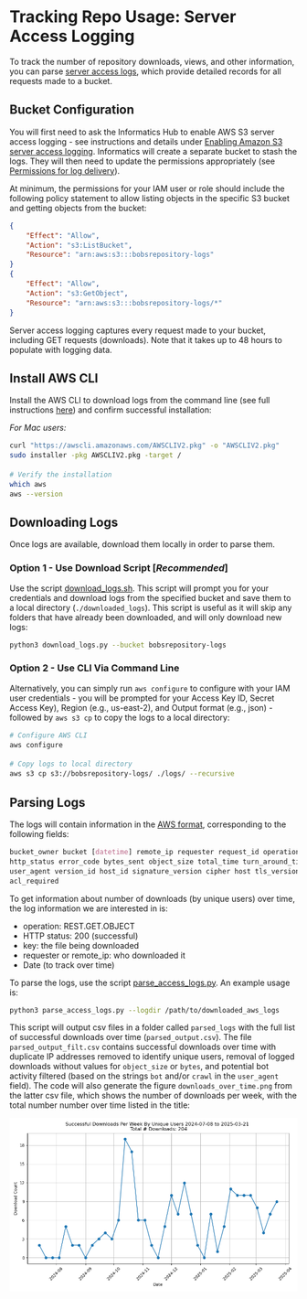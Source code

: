 # Tracking Repo Usage: Server Access Logging
To track the number of repository downloads, views, and other information, you can parse [server access logs](https://docs.aws.amazon.com/AmazonS3/latest/userguide/ServerLogs.html), which provide detailed records for all requests made to a bucket. 

## Bucket Configuration
You will first need to ask the Informatics Hub to enable AWS S3 server access logging - see instructions and details under [Enabling Amazon S3 server access logging](https://docs.aws.amazon.com/AmazonS3/latest/userguide/enable-server-access-logging.html). Informatics will create a separate bucket to stash the logs. They will then need to update the permissions appropriately (see [Permissions for log delivery](https://docs.aws.amazon.com/AmazonS3/latest/userguide/enable-server-access-logging.html#grant-log-delivery-permissions-general)). 

At minimum, the permissions for your IAM user or role should include the following policy statement to allow listing objects in the specific S3 bucket and getting objects from the bucket:

```json
{
    "Effect": "Allow",
    "Action": "s3:ListBucket",
    "Resource": "arn:aws:s3:::bobsrepository-logs"
}
{
    "Effect": "Allow",
    "Action": "s3:GetObject",
    "Resource": "arn:aws:s3:::bobsrepository-logs/*"
}
```
  
Server access logging captures every request made to your bucket, including GET requests (downloads). Note that it takes up to 48 hours to populate with logging data. 

## Install AWS CLI
Install the AWS CLI to download logs from the command line (see full instructions [here](https://docs.aws.amazon.com/cli/latest/userguide/getting-started-install.html)) and confirm successful installation:

*For Mac users:*
```bash
curl "https://awscli.amazonaws.com/AWSCLIV2.pkg" -o "AWSCLIV2.pkg"
sudo installer -pkg AWSCLIV2.pkg -target /

# Verify the installation
which aws
aws --version
```

## Downloading Logs
Once logs are available, download them locally in order to parse them.

### Option 1 - Use Download Script [*Recommended*]
Use the script [download_logs.sh](https://github.com/DCAN-Labs/opendatainit-docs/blob/main/code/download_logs.py). This script will prompt you for your credentials and download logs from the specified bucket and save them to a local directory (`./downloaded_logs`). This script is useful as it will skip any folders that have already been downloaded, and will only download new logs:

```bash
python3 download_logs.py --bucket bobsrepository-logs
```

### Option 2 - Use CLI Via Command Line
Alternatively, you can simply run `aws configure` to configure with your IAM user credentials - you will be prompted for your Access Key ID, Secret Access Key), Region (e.g., us-east-2), and Output format (e.g., json) - followed by `aws s3 cp` to copy the logs to a local directory:
```bash
# Configure AWS CLI
aws configure

# Copy logs to local directory
aws s3 cp s3://bobsrepository-logs/ ./logs/ --recursive
```

## Parsing Logs
The logs will contain information in the [AWS format](https://docs.aws.amazon.com/AmazonS3/latest/userguide/LogFormat.html), corresponding to the following fields:

```css
bucket_owner bucket [datetime] remote_ip requester request_id operation key request_uri 
http_status error_code bytes_sent object_size total_time turn_around_time referrer 
user_agent version_id host_id signature_version cipher host tls_version access_point_arn 
acl_required
```

To get information about number of downloads (by unique users) over time, the log information we are interested in is:

- operation: REST.GET.OBJECT
- HTTP status: 200 (successful)
- key: the file being downloaded
- requester or remote_ip: who downloaded it
- Date (to track over time)

To parse the logs, use the script [parse_access_logs.py](https://github.com/DCAN-Labs/opendatainit-docs/blob/main/code/parse_access_logs.py). An example usage is:

```bash
python3 parse_access_logs.py --logdir /path/to/downloaded_aws_logs
```

This script will output csv files in a folder called `parsed_logs` with the full list of successful downloads over time (`parsed_output.csv`). The file `parsed_output_filt.csv` contains successful downloads over time with duplicate IP addresses removed to identify unique users, removal of logged downloads without values for `object_size` or `bytes`, and potential bot activity filtered (based on the strings `bot` and/or `crawl` in the `user_agent` field). The code will also generate the figure `downloads_over_time.png` from the latter csv file, which shows the number of downloads per week, with the total number number over time listed in the title:

![downloads_over_time](images/downloads_over_time.png)
